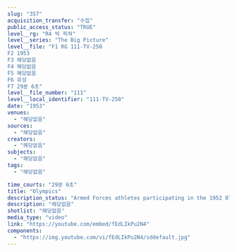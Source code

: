 ```yaml
---
slug: "357"
acquisition_transfer: "수집"
public_access_status: "TRUE"
level__rg: "R4 빅 픽쳐"
level__series: "The Big Picture"
level__file: "F1 RG 111-TV-250
F2 1953
F3 해당없음
F4 해당없음
F5 해당없음
F6 유성
F7 29분 6초"
level__file_number: "111"
level__local_identifier: "111-TV-250"
date: "1953"
venues: 
  - "해당없음"
sources: 
  - "해당없음"
creators: 
  - "해당없음"
subjects: 
  - "해당없음"
tags: 
  - "해당없음"

time_courts: "29분 6초"
title: "Olympics"
description_status: "Armed Forces athletes participating in the 1952 Olympics."
description: "해당없음"
shotlist: "해당없음"
media_type: "video"
link: "https://youtube.com/embed/fEdLIkPu2N4"
components: 
  - "https://img.youtube.com/vi/fEdLIkPu2N4/sddefault.jpg"
---
```


